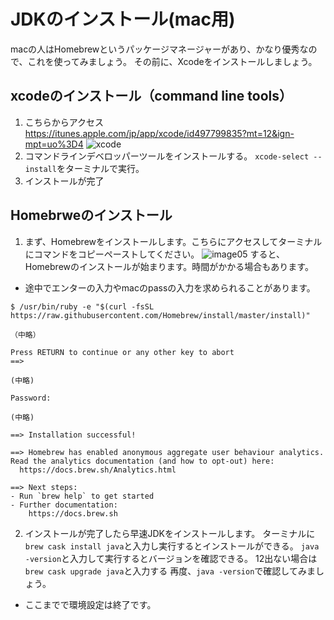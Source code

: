 # JDKのインストール(mac用)
macの人はHomebrewというパッケージマネージャーがあり、かなり優秀なので、これを使ってみましょう。
その前に、Xcodeをインストールしましょう。
## xcodeのインストール（command line tools）
1. こちらからアクセス https://itunes.apple.com/jp/app/xcode/id497799835?mt=12&ign-mpt=uo%3D4
![xcode](https://github.com/Yoshiki-Yamada/projectmember2019Sp/blob/master/image06.png "image06")
2. コマンドラインデベロッパーツールをインストールする。
```xcode-select --install```をターミナルで実行。
3. インストールが完了
## Homebrweのインストール
1. まず、Homebrewをインストールします。こちらにアクセスしてターミナルにコマンドをコピーペーストしてください。
![image05](https://github.com/Yoshiki-Yamada/projectmember2019Sp/blob/master/image05.png "image05")
すると、Homebrewのインストールが始まります。時間がかかる場合もあります。
- 途中でエンターの入力やmacのpassの入力を求められることがあります。
```
$ /usr/bin/ruby -e "$(curl -fsSL https://raw.githubusercontent.com/Homebrew/install/master/install)"

（中略）

Press RETURN to continue or any other key to abort
==>

(中略)

Password:

(中略)

==> Installation successful!

==> Homebrew has enabled anonymous aggregate user behaviour analytics.
Read the analytics documentation (and how to opt-out) here:
  https://docs.brew.sh/Analytics.html

==> Next steps:
- Run `brew help` to get started
- Further documentation:
    https://docs.brew.sh
  ```

2. インストールが完了したら早速JDKをインストールします。
ターミナルに`brew cask install java`と入力し実行するとインストールができる。
`java -version`と入力して実行するとバージョンを確認できる。
12出ない場合は`brew cask upgrade java`と入力する
再度、`java -version`で確認してみましょう。
- ここまでで環境設定は終了です。
